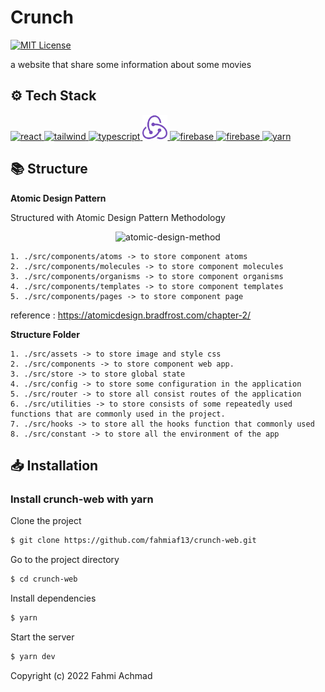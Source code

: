 # Crunch

[![MIT License](https://img.shields.io/badge/License-MIT-green.svg)](https://choosealicense.com/licenses/mit/)

a website that share some information about some movies

## ⚙️ Tech Stack

<a href="https://reactjs.org/" target="_blank" rel="noreferrer"> <img src="https://upload.wikimedia.org/wikipedia/commons/a/a7/React-icon.svg" alt="react" width="40" height="40"/> </a>
<a href="https://tailwindcss.com/" target="_blank" rel="noreferrer"> <img src="https://www.vectorlogo.zone/logos/tailwindcss/tailwindcss-icon.svg" alt="tailwind" width="40" height="40"/> </a>
<a href="[https://developer.mozilla.org/en-US/docs/Web/JavaScript](https://www.typescriptlang.org/)" target="_blank" rel="noreferrer"> <img src="https://upload.wikimedia.org/wikipedia/commons/4/4c/Typescript_logo_2020.svg" alt="typescript" width="40" height="40"/> </a>
<a href="https://redux.js.org" target="_blank" rel="noreferrer"> <img src="https://raw.githubusercontent.com/devicons/devicon/master/icons/redux/redux-original.svg" alt="redux" width="40" height="40"/> </a>
<a href="https://firebase.google.com/" target="_blank" rel="noreferrer"> <img src="https://www.vectorlogo.zone/logos/firebase/firebase-icon.svg" alt="firebase" width="40" height="40"/> </a>
<a href="https://vitejs.dev/" target="_blank" rel="noreferrer"> <img src="https://camo.githubusercontent.com/61e102d7c605ff91efedb9d7e47c1c4a07cef59d3e1da202fd74f4772122ca4e/68747470733a2f2f766974656a732e6465762f6c6f676f2e737667" alt="firebase" width="40" height="40"/> </a>
<a href="https://yarnpkg.com/" target="_blank" rel="noreferrer"> <img src="https://seeklogo.com/images/Y/yarn-logo-F5E7A65FA2-seeklogo.com.png" alt="yarn" width="40" height="40"/> </a>

## 📚 Structure

**Atomic Design Pattern**

Structured with Atomic Design Pattern Methodology

<p align="center">
<img src="https://atomicdesign.bradfrost.com/images/content/atomic-design-process.png" alt="atomic-design-method" width="500"/>
</p>

```structure
1. ./src/components/atoms -> to store component atoms
2. ./src/components/molecules -> to store component molecules
3. ./src/components/organisms -> to store component organisms
4. ./src/components/templates -> to store component templates
5. ./src/components/pages -> to store component page
```

reference : https://atomicdesign.bradfrost.com/chapter-2/

**Structure Folder**

```others
1. ./src/assets -> to store image and style css
2. ./src/components -> to store component web app.
3. ./src/store -> to store global state
4. ./src/config -> to store some configuration in the application
5. ./src/router -> to store all consist routes of the application
6. ./src/utilities -> to store consists of some repeatedly used functions that are commonly used in the project.
7. ./src/hooks -> to store all the hooks function that commonly used
8. ./src/constant -> to store all the environment of the app
```

## 📥 Installation

### Install crunch-web with yarn

Clone the project

```bash
$ git clone https://github.com/fahmiaf13/crunch-web.git
```

Go to the project directory

```bash
$ cd crunch-web
```

Install dependencies

```bash
$ yarn
```

Start the server

```bash
$ yarn dev
```

Copyright (c) 2022 Fahmi Achmad
